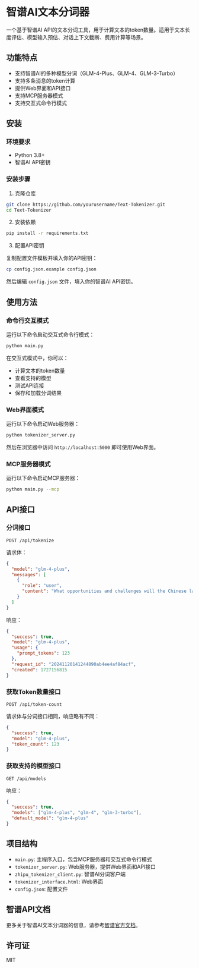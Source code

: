 # 智谱AI文本分词器

一个基于智谱AI API的文本分词工具，用于计算文本的token数量。适用于文本长度评估、模型输入预估、对话上下文截断、费用计算等场景。

## 功能特点

- 支持智谱AI的多种模型分词（GLM-4-Plus、GLM-4、GLM-3-Turbo）
- 支持多条消息的token计算
- 提供Web界面和API接口
- 支持MCP服务器模式
- 支持交互式命令行模式

## 安装

### 环境要求

- Python 3.8+
- 智谱AI API密钥

### 安装步骤

1. 克隆仓库

```bash
git clone https://github.com/yourusername/Text-Tokenizer.git
cd Text-Tokenizer
```

2. 安装依赖

```bash
pip install -r requirements.txt
```

3. 配置API密钥

复制配置文件模板并填入你的API密钥：

```bash
cp config.json.example config.json
```

然后编辑 `config.json` 文件，填入你的智谱AI API密钥。

## 使用方法

### 命令行交互模式

运行以下命令启动交互式命令行模式：

```bash
python main.py
```

在交互式模式中，你可以：
- 计算文本的token数量
- 查看支持的模型
- 测试API连接
- 保存和加载分词结果

### Web界面模式

运行以下命令启动Web服务器：

```bash
python tokenizer_server.py
```

然后在浏览器中访问 `http://localhost:5000` 即可使用Web界面。

### MCP服务器模式

运行以下命令启动MCP服务器：

```bash
python main.py --mcp
```

## API接口

### 分词接口

```
POST /api/tokenize
```

请求体：

```json
{
  "model": "glm-4-plus",
  "messages": [
    {
      "role": "user",
      "content": "What opportunities and challenges will the Chinese large model industry face in 2025?"
    }
  ]
}
```

响应：

```json
{
  "success": true,
  "model": "glm-4-plus",
  "usage": {
    "prompt_tokens": 123
  },
  "request_id": "20241120141244890ab4ee4af84acf",
  "created": 1727156815
}
```

### 获取Token数量接口

```
POST /api/token-count
```

请求体与分词接口相同，响应略有不同：

```json
{
  "success": true,
  "model": "glm-4-plus",
  "token_count": 123
}
```

### 获取支持的模型接口

```
GET /api/models
```

响应：

```json
{
  "success": true,
  "models": ["glm-4-plus", "glm-4", "glm-3-turbo"],
  "default_model": "glm-4-plus"
}
```

## 项目结构

- `main.py`: 主程序入口，包含MCP服务器和交互式命令行模式
- `tokenizer_server.py`: Web服务器，提供Web界面和API接口
- `zhipu_tokenizer_client.py`: 智谱AI分词客户端
- `tokenizer_interface.html`: Web界面
- `config.json`: 配置文件

## 智谱API文档

更多关于智谱AI文本分词器的信息，请参考[智谱官方文档](https://docs.bigmodel.cn/api-reference/%E6%A8%A1%E5%9E%8B-api/%E6%96%87%E6%9C%AC%E5%88%86%E8%AF%8D%E5%99%A8)。

## 许可证

MIT